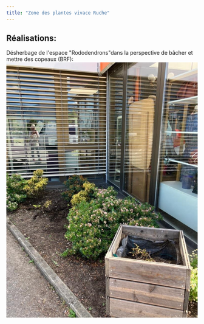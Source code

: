 ```yaml
---
title: "Zone des plantes vivace Ruche"
---
```


## Réalisations:
Désherbage de l'espace "Rododendrons"dans la perspective de bâcher et mettre des copeaux (BRF):
![i-potagerVivace1](/notes/images/i_espacesVerts/i_potager/i_potagerRuche/I_potagerVivace/i-potagerVivace1.jpg)
